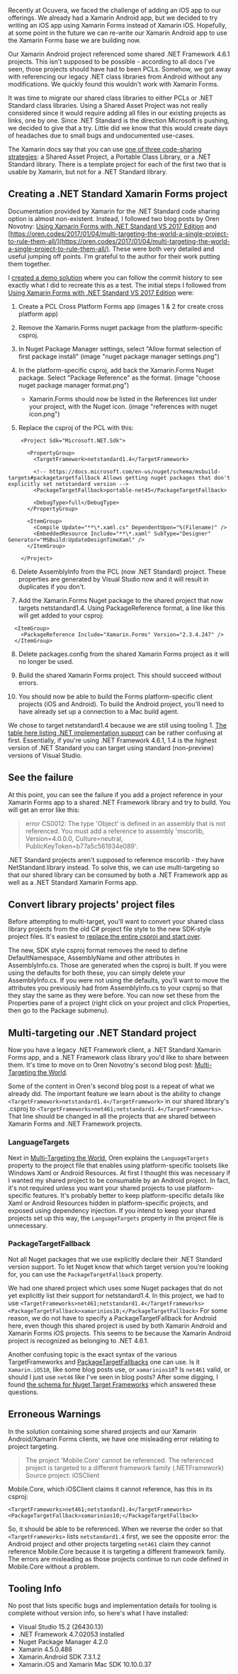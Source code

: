Recently at Ocuvera, we faced the challenge of adding an iOS app to our offerings. We already had a Xamarin Android app, but we decided to try writing an iOS app using Xamarin Forms instead of Xamarin iOS. Hopefully, at some point in the future we can re-write our Xamarin Android app to use the Xamarin Forms base we are building now.

Our Xamarin Android project referenced some shared .NET Framework 4.6.1 projects. This isn't supposed to be possible - according to all docs I've seen, those projects should have had to been PCLs. Somehow, we got away with referencing our legacy .NET class libraries from Android without any modifications. We quickly found this wouldn't work with Xamarin Forms. 

It was time to migrate our shared class libraries to either PCLs or .NET Standard class libraries. Using a Shared Asset Project was not really considered since it would require adding all files in our existing projects as links, one by one. Since .NET Standard is the direction Microsoft is pushing, we decided to give that a try. Little did we know that this would create days of headaches due to small bugs and undocumented use-cases. 

The Xamarin docs say that you can use [one of three code-sharing strategies](https://developer.xamarin.com/guides/cross-platform/application_fundamentals/code-sharing/): a Shared Asset Project, a Portable Class Library, or a .NET Standard library. There is a template project for each of the first two that is usable by Xamarin, but not for a .NET Standard library. 

## Creating a .NET Standard Xamarin Forms project

Documentation provided by Xamarin for the .NET Standard code sharing option is almost non-existent. Instead, I followed two blog posts by Oren Novotny: [Using Xamarin Forms with .NET Standard VS 2017 Edition](https://oren.codes/2017/04/23/using-xamarin-forms-with-net-standard-vs-2017-edition/) and [https://oren.codes/2017/01/04/multi-targeting-the-world-a-single-project-to-rule-them-all/](https://oren.codes/2017/01/04/multi-targeting-the-world-a-single-project-to-rule-them-all/). These were both very detailed and useful jumping off points. I'm grateful to the author for their work putting them together. 

I [created a demo solution](https://github.com/clottman/multitargetNetStandard) where you can follow the commit history to see exactly what I did to recreate this as a test. 
The initial steps I followed from [Using Xamarin Forms with .NET Standard VS 2017 Edition](https://oren.codes/2017/04/23/using-xamarin-forms-with-net-standard-vs-2017-edition/) were:

1. Create a PCL Cross Platform Forms app  (images 1 & 2 for create cross platform app)
2. Remove the Xamarin.Forms nuget package from the platform-specific csproj. 
3. In Nuget Package Manager settings, select "Allow format selection of first package install"  (image "nuget package manager settings.png")
4. In the platform-specific csproj, add back the Xamarin.Forms Nuget package. Select "Package Reference" as the format. (image "choose nuget package manager format.png")
	- Xamarin.Forms should now be listed in the References list under your project, with the Nuget icon. (image "references with nuget icon.png")

5. Replace the csproj of the PCL with this: 

```
	<Project Sdk="Microsoft.NET.Sdk">

	  <PropertyGroup>
	    <TargetFramework>netstandard1.4</TargetFramework>
        
        <!-- https://docs.microsoft.com/en-us/nuget/schema/msbuild-targets#packagetargetfallback Allows getting nuget packages that don't explicitly set netstandard version -->
    	<PackageTargetFallback>portable-net45</PackageTargetFallback>

	    <DebugType>full</DebugType>
	  </PropertyGroup>

	  <ItemGroup>
	    <Compile Update="**\*.xaml.cs" DependentUpon="%(Filename)" />
	    <EmbeddedResource Include="**\*.xaml" SubType="Designer" Generator="MSBuild:UpdateDesignTimeXaml" />    
	  </ItemGroup>
	  
	</Project>
```

6. Delete AssemblyInfo from the PCL (now .NET Standard) project. These properties are generated by Visual Studio now and it will result in duplicates if you don't. 

7. Add the Xamarin.Forms Nuget package to the shared project that now targets netstandard1.4. Using PackageReference format, a line like this will get added to your csproj: 

```
  <ItemGroup>
    <PackageReference Include="Xamarin.Forms" Version="2.3.4.247" />
  </ItemGroup>
  ```

8. Delete packages.config from the shared Xamarin Forms project as it will no longer be used.

9. Build the shared Xamarin Forms project. This should succeed without errors. 

10. You should now be able to build the Forms platform-specific client projects (iOS and Android). To build the Android project, you'll need to have already set up a connection to a Mac build agent. 

We chose to target netstandard1.4 because we are still using tooling 1. [The table here listing .NET implementation support](https://docs.microsoft.com/en-us/dotnet/standard/net-standard) can be rather confusing at first. Essentially, if you're using .NET Framework 4.6.1, 1.4 is the highest version of .NET Standard you can target using standard (non-preview) versions of Visual Studio. 

## See the failure
At this point, you can see the failure if you add a project reference in your Xamarin Forms app to a shared .NET Framework library and try to build. You will get an error like this: 

> error CS0012: The type 'Object' is defined in an assembly that is not referenced. You must add a reference to assembly 'mscorlib, Version=4.0.0.0, Culture=neutral, PublicKeyToken=b77a5c561934e089'.

.NET Standard projects aren't supposed to reference mscorlib - they have NetStandard.library instead. To solve this, we can use multi-targeting so that our shared library can be consumed by both a .NET Framework app as well as a .NET Standard Xamarin Forms app. 

## Convert library projects' project files

Before attempting to multi-target, you'll want to convert your shared class library projects from the old C# project file style to the new SDK-style project files. It's easiest to [replace the entire csproj and start over](http://www.natemcmaster.com/blog/2017/03/09/vs2015-to-vs2017-upgrade/#approach-one-start-over).

The new, SDK style csproj format removes the need to define DefaultNamespace, AssemblyName and other attributes in AssemblyInfo.cs. Those are generated when the csproj is built. If you were using the defaults for both these, you can simply delete your AssemblyInfo.cs. If you were not using the defaults, you'll want to move the attributes you previously had from AssemblyInfo.cs to your csproj so that they stay the same as they were before. You can now set these from the Properties pane of a project (right click on your project and click Properties, then go to the Package submenu).  

## Multi-targeting our .NET Standard project 

Now you have a legacy .NET Framework client, a .NET Standard Xamarin Forms app, and a .NET Framework class library you'd like to share between them. It's time to move on to Oren Novotny's second blog post: [Multi-Targeting the World](https://oren.codes/2017/01/04/multi-targeting-the-world-a-single-project-to-rule-them-all/). 

Some of the content in Oren's second blog post is a repeat of what we already did. The important feature we learn about is the ability to change `<TargetFramework>netstandard1.4</TargetFramework>` in our shared library's .csproj to `<TargetFrameworks>net461;netstandard1.4</TargetFrameworks>`. That line should be changed in all the projects that are shared between Xamarin Forms and .NET Framework projects.

### LanguageTargets

Next in [Multi-Targeting the World](https://oren.codes/2017/01/04/multi-targeting-the-world-a-single-project-to-rule-them-all/), Oren explains the `LanguageTargets` property to the project file that enables using platform-specific toolsets like Windows Xaml or Android Resources. At first I thought this was necessary if I wanted my shared project to be consumable by an Android project. In fact, it's not required unless you want your shared projects to use platform-specific features. It's probably better to keep platform-specific details like Xaml or Android Resources hidden in platform-specific projects, and exposed using dependency injection. If you intend to keep your shared projects set up this way, the `LanguageTargets` property in the project file is unnecessary.

### PackageTargetFallback

Not all Nuget packages that we use explicitly declare their .NET Standard version support. To let Nuget know that which target version you're looking for, you can use the `PackageTargetFallback` property. 

We had one shared project which uses some Nuget packages that do not yet explicitly list their support for netstandard1.4. In this project, we had to use 
`<TargetFrameworks>net461;netstandard1.4</TargetFrameworks>`
`<PackageTargetFallback>xamarinios10;</PackageTargetFallback>`
For some reason, we do not have to specify a PackageTargetFallback for Android here, even though this shared project is used by both Xamarin Android and Xamarin Forms iOS projects. This seems to be because the Xamarin Android project is recognized as belonging to .NET 4.6.1. 

Another confusing topic is the exact syntax of the various TargetFrameworks and [PackageTargetFallbacks](https://github.com/NuGet/Home/wiki/PackageTargetFallback-(new-design-for-Imports)) one can use. Is it `Xamarin.iOS10`, like some blog posts use, or `xamarinios10`? Is `net461` valid, or should I just use `net46` like I've seen in blog posts? After some digging, I found [the schema for Nuget Target Frameworks](https://docs.microsoft.com/en-us/nuget/schema/target-frameworks) which answered these questions. 

## Erroneous Warnings

In the solution containing some shared projects and our Xamarin Android/Xamarin Forms clients, we have one misleading error relating to project targeting. 

> The project 'Mobile.Core' cannot be referenced. The referenced project is targeted to a different framework family (.NETFramework)	Source project: iOSClient			

Mobile.Core, which iOSClient claims it cannot reference, has this in its csproj:
```     
<TargetFrameworks>net461;netstandard1.4</TargetFrameworks>
<PackageTargetFallback>xamarinios10;</PackageTargetFallback>
```

So, it should be able to be referenced. When we reverse the order so that `<TargetFrameworks>` lists `netstandard1.4` first, we see the opposite error: the Android project and other projects targeting `net461` claim they cannot reference Mobile.Core because it is targeting a different framework family. The errors are misleading as those projects continue to run code defined in Mobile.Core without a problem. 



## Tooling Info
No post that lists specific bugs and implementation details for tooling is complete without version info, so here's what I have installed: 

- Visual Studio 15.2 (26430.13) 
- .NET Framework 4.7.02053 installed
- Nuget Package Manager 4.2.0
- Xamarin 4.5.0.486
- Xamarin.Android SDK 7.3.1.2
- Xamarin.iOS and Xamarin Mac SDK 10.10.0.37






